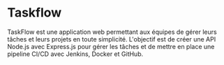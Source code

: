 # Taskflow
TaskFlow est une application web permettant aux équipes de gérer leurs tâches et leurs projets en toute simplicité. L'objectif est de créer une API Node.js avec Express.js pour gérer les tâches et de mettre en place une pipeline CI/CD avec Jenkins, Docker et GitHub.

